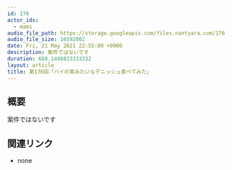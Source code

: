 ```yaml
---
id: 176
actor_ids:
  - mami
audio_file_path: https://storage.googleapis.com/files.nantyara.com/176.mp3
audio_file_size: 16592002
date: Fri, 21 May 2021 22:55:00 +0900
description: 案件ではないです
duration: 688.1440833333332
layout: article
title: 第176回「パイの実みたいなデニッシュ食べてみた」
---
```

## 概要

案件ではないです

## 関連リンク

* none
